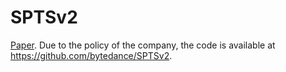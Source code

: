 # SPTSv2
[Paper](https://arxiv.org/pdf/2301.01635.pdf). Due to the policy of the company, the code is available at https://github.com/bytedance/SPTSv2.
